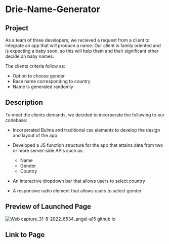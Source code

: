 # Drie-Name-Generator

## Project

As a team of three developers, we recieved a request from a client to integrate an app 
that will produce a name. Our client is family oriented and is expecting a baby
soon, so this will help them and their significant other decide on baby names.

The clients criteria follow as:

* Option to choose gender
* Base name corresponding to country
* Name is generated randomly

## Description

To meet the clients demands, we decided to incorperate the following to our codebase:

* Incorperated Bulma and traditional css elements to develop the design and layout of the app

* Developed a JS function structure for the app that attains data from two or more server-side APIs
such as: 
  * Name
  * Gender
  * Country
  
* An interactive dropdown bar that allows users to select country
* A responsive radio element that allows users to select gender

## Preview of Launched Page

![Web capture_31-8-2022_6534_angel-a15 github io](https://user-images.githubusercontent.com/106582411/187664756-7eba540e-cf43-45ac-8619-f629696ae953.jpeg)


## Link to Page
